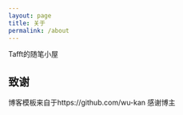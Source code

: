 ```yaml
---
layout: page
title: 关于
permalink: /about
---
```


Tafft的随笔小屋

## 致谢
博客模板来自于https://github.com/wu-kan 感谢博主

